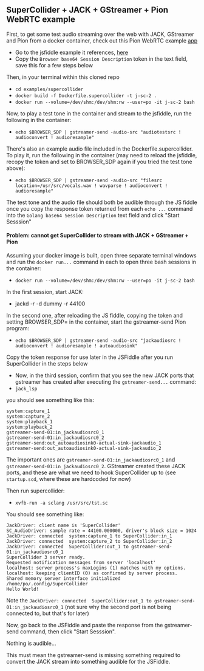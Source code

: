 ## SuperCollider + JACK + GStreamer + Pion WebRTC example

First, to get some test audio streaming over the web with JACK, GStreamer and Pion from a docker container, check out this Pion WebRTC example [app](https://github.com/pion/example-webrtc-applications/tree/master/gstreamer-send#open-gstreamer-send-example-page)

* Go to the jsfiddle example it references, [here](https://jsfiddle.net/z7ms3u5r/)
* Copy the `Browser base64 Session Description` token in the text field, save this for a few steps below

Then, in your terminal within this cloned repo
* `cd examples/supercollider`
* `docker build -f Dockerfile.supercollider -t j-sc-2 .`
* `docker run --volume=/dev/shm:/dev/shm:rw --user=po -it j-sc-2 bash`

Now, to play a test tone in the container and stream to the jsfiddle, run the following in the container:

* `echo $BROWSER_SDP | gstreamer-send -audio-src "audiotestsrc ! audioconvert ! audioresample"`

There's also an example audio file included in the Dockerfile.supercollider. To play it, run the following in the container (may need to reload the jsfiddle, recopy the token and set to BROWSER_SDP again if you tried the test tone above):

* `echo $BROWSER_SDP | gstreamer-send -audio-src "filesrc location=/usr/src/vocals.wav ! wavparse ! audioconvert ! audioresample"`

The test tone and the audio file should both be audible through the JS fiddle once you copy the response token returned from each `echo ...` command into the `Golang base64 Session Description` text field and click "Start Sesssion"

#### Problem: cannot get SuperCollider to stream with JACK + GStreamer + Pion

Assuming your docker image is built, open three separate terminal windows and run the `docker run...` command in each to open three bash sessions in the container:
* `docker run --volume=/dev/shm:/dev/shm:rw --user=po -it j-sc-2 bash`

In the first session, start JACK:
* jackd -r -d dummy -r 44100 

In the second one, after reloading the JS fiddle, copying the token and setting BROWSER_SDP=<token> in the container, start the gstreamer-send Pion program:
* `echo $BROWSER_SDP | gstreamer-send -audio-src "jackaudiosrc ! audioconvert ! audioresample ! autoaudiosink"`

Copy the token response for use later in the JSFiddle after you run SuperCollider in the steps below

* Now, in the third session, confirm that you see the new JACK ports that gstreamer has created after executing the `gstreamer-send...` command:
* `jack_lsp`

you should see something like this:

```
system:capture_1
system:capture_2
system:playback_1
system:playback_2
gstreamer-send-01:in_jackaudiosrc0_1
gstreamer-send-01:in_jackaudiosrc0_2
gstreamer-send:out_autoaudiosink0-actual-sink-jackaudio_1
gstreamer-send:out_autoaudiosink0-actual-sink-jackaudio_2
```

The important ones are `gstreamer-send-01:in_jackaudiosrc0_1` and `gstreamer-send-01:in_jackaudiosrc0_2`. GStreamer created these JACK ports, and these are what we need to hook SuperCollider up to (see `startup.scd`, where these are hardcoded for now)

Then run supercollider:
* `xvfb-run -a sclang /usr/src/tst.sc`

You should see something like:

```
JackDriver: client name is 'SuperCollider'
SC_AudioDriver: sample rate = 44100.000000, driver's block size = 1024
JackDriver: connected  system:capture_1 to SuperCollider:in_1
JackDriver: connected  system:capture_2 to SuperCollider:in_2
JackDriver: connected  SuperCollider:out_1 to gstreamer-send-01:in_jackaudiosrc0_1
SuperCollider 3 server ready.
Requested notification messages from server 'localhost'
localhost: server process's maxLogins (1) matches with my options.
localhost: keeping clientID (0) as confirmed by server process.
Shared memory server interface initialized
/home/po/.config/SuperCollider
Hello World!
```

Note the `JackDriver: connected  SuperCollider:out_1 to gstreamer-send-01:in_jackaudiosrc0_1` (not sure why the second port is not being connected to, but that's for later)

Now, go back to the JSFiddle and paste the response from the gstreamer-send command, then click "Start Sesssion".

Nothing is audible...

This must mean the gstreamer-send is missing something required to convert the JACK stream into something audible for the JSFiddle.